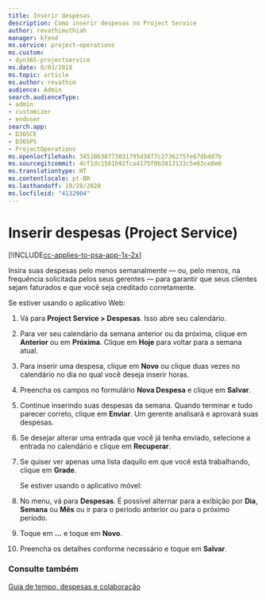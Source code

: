 ```yaml
---
title: Inserir despesas
description: Como inserir despesas no Project Service
author: revathimuthiah
manager: kfend
ms.service: project-operations
ms.custom:
- dyn365-projectservice
ms.date: 8/03/2018
ms.topic: article
ms.author: revathim
audience: Admin
search.audienceType:
- admin
- customizer
- enduser
search.app:
- D365CE
- D365PS
- ProjectOperations
ms.openlocfilehash: 34510b38773031795d3877c2736275fe67dbdd7b
ms.sourcegitcommit: 4cf1dc1561b92fca4175f0b3813133c5e63ce8e6
ms.translationtype: HT
ms.contentlocale: pt-BR
ms.lasthandoff: 10/28/2020
ms.locfileid: "4132904"
---
```

# <a name="enter-expenses-project-service"></a>Inserir despesas (Project Service)

[!INCLUDE[cc-applies-to-psa-app-1x-2x](../includes/cc-applies-to-psa-app-1x-2x.md)]

Insira suas despesas pelo menos semanalmente — ou, pelo menos, na frequência solicitada pelos seus gerentes — para garantir que seus clientes sejam faturados e que você seja creditado corretamente.  
  
 Se estiver usando o aplicativo Web:  
  
1. Vá para **Project Service > Despesas**. Isso abre seu calendário.  
  
2. Para ver seu calendário da semana anterior ou da próxima, clique em **Anterior** ou em **Próxima**. Clique em **Hoje** para voltar para a semana atual.  
  
3. Para inserir uma despesa, clique em **Novo** ou clique duas vezes no calendário no dia no qual você deseja inserir horas.  
  
4. Preencha os campos no formulário **Nova Despesa** e clique em **Salvar**.  
  
5. Continue inserindo suas despesas da semana. Quando terminar e tudo parecer correto, clique em **Enviar**. Um gerente analisará e aprovará suas despesas.  
  
6. Se desejar alterar uma entrada que você já tenha enviado, selecione a entrada no calendário e clique em **Recuperar**.  
  
7. Se quiser ver apenas uma lista daquilo em que você está trabalhando, clique em **Grade**.  
  
   Se estiver usando o aplicativo móvel:  
  
8. No menu, vá para **Despesas**.     É possível alternar para a exibição por **Dia**, **Semana** ou **Mês** ou ir para o período anterior ou para o próximo período.  
  
9. Toque em **…** e toque em **Novo**.  
  
10. Preencha os detalhes conforme necessário e toque em **Salvar**.  
  
### <a name="see-also"></a>Consulte também  
 [Guia de tempo, despesas e colaboração](../psa/time-expense-collaboration-guide.md)
